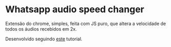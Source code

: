 # Whatsapp audio speed changer

Extensão do chrome, simples, feita com JS puro, que altera a velocidade de todos os áudios recebidos em 2x.

Desenvolvido seguindo [este](https://www.youtube.com/watch?v=j0Ih1xVyKbY) tutorial.

